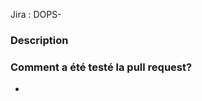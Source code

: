 <!-- Inclure le numéro du ticket pour le rendre cliquable, ex: -->
Jira : DOPS-

### Description
<!--
Petite description de la pull request :
- Pourquoi?
- Comment?
-->

<!--Qu'est-ce qui a été fait de spécial que les reviewers devraient connaître.-->
<!--
### Note aux reviewers

-->

<!--
Expliquer comment il est possible de tester la pull request, n'hésiter pas à inclure des captures d’écran.
Dans le cas échéant, comment est-ce que c'est possible de la tester?
-->
### Comment a été testé la pull request?
- 

<!-- Liste de pull request nécessaire avant celle-ci -->
<!--
### Pull request dépendance
-
-->

<!--
Lien pouvant être utile pour la compréhension de ce ticket
-->
<!--
### Liens/Autres
- 
-->
